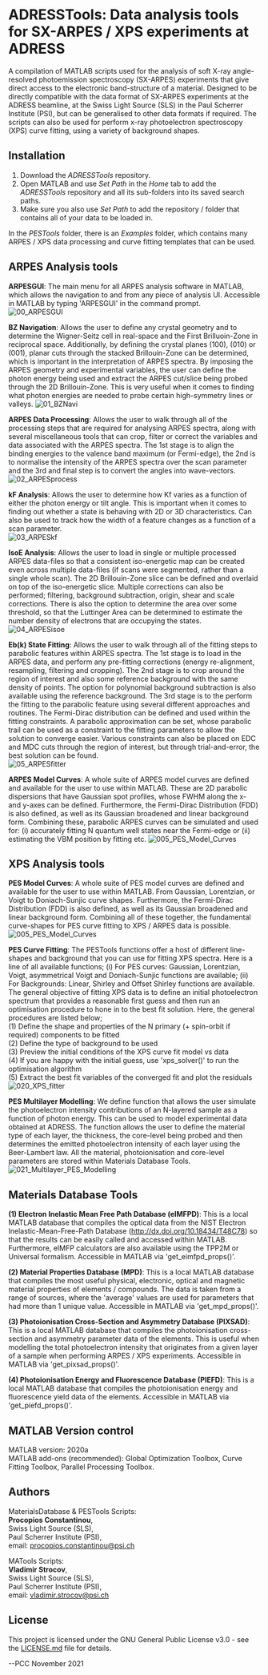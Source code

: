 # ADRESSTools: Data analysis tools for SX-ARPES / XPS experiments at ADRESS

A compilation of MATLAB scripts used for the analysis of soft X-ray angle-resolved photoemission spectroscopy (SX-ARPES) experiments that give direct access to the electronic band-structure of a material. Designed to be directly compatible with the data format of SX-ARPES experiments at the ADRESS beamline, at the Swiss Light Source (SLS) in the Paul Scherrer Institute (PSI), but can be generalised to other data formats if required. The scripts can also be used for perform x-ray photoelectron spectroscopy (XPS) curve fitting, using a variety of background shapes.

## Installation  
1. Download the *ADRESSTools* repository.
2. Open MATLAB and use *Set Path* in the *Home* tab to add the *ADRESSTools* repository and all its sub-folders into its saved search paths.
3. Make sure you also use *Set Path* to add the repository / folder that contains all of your data to be loaded in.

In the *PESTools* folder, there is an *Examples* folder, which contains many ARPES / XPS data processing and curve fitting templates that can be used.


## ARPES Analysis tools
**ARPESGUI**:
The main menu for all ARPES analysis software in MATLAB, which allows the navigation to and from any piece of analysis UI. Accessible in MATLAB by typing 'ARPESGUI' in the command prompt.  
![00_ARPESGUI](ADRESSTools_Basil/PESTools_PCC/0_ReadMeImages/010_ARPESGUI.png)

**BZ Navigation**:
Allows the user to define any crystal geometry and to determine the Wigner-Seitz cell in real-space and the First Brilluoin-Zone in reciprocal space. Additionally, by defining the crystal planes (100), (010) or (001), planar cuts through the stacked Brillouin-Zone can be determined, which is important in the interpretation of ARPES spectra. By imposing the ARPES geometry and experimental variables, the user can define the photon energy being used and extract the ARPES cut/slice being probed through the 2D Brillouin-Zone. This is very useful when it comes to finding what photon energies are needed to probe certain high-symmetry lines or valleys.
![01_BZNavi](ADRESSTools_Basil/PESTools_PCC/0_ReadMeImages/011_BZNavi.png)

**ARPES Data Processing**:
Allows the user to walk through all of the processing steps that are required for analysing ARPES spectra, along with several miscellaneous tools that can crop, filter or correct the variables and data associated with the ARPES spectra. The 1st stage is to align the binding energies to the valence band maximum (or Fermi-edge), the 2nd is to normalise the intensity of the ARPES spectra over the scan parameter and the 3rd and final step is to convert the angles into wave-vectors.  
![02_ARPESprocess](ADRESSTools_Basil/PESTools_PCC/0_ReadMeImages/012_ARPESprocess.png)

**kF Analysis**:
Allows the user to determine how Kf varies as a function of either the photon energy or tilt angle. This is important when it comes to finding out whether a state is behaving with 2D or 3D characteristics. Can also be used to track how the width of a feature changes as a function of a scan parameter.  
![03_ARPESkf](ADRESSTools_Basil/PESTools_PCC/0_ReadMeImages/013_ARPESkf.png)

**IsoE Analysis**:
Allows the user to load in single or multiple processed ARPES data-files so that a consistent iso-energetic map can be created even across multiple data-files (if scans were segmented, rather than a single whole scan). The 2D Brillouin-Zone slice can be defined and overlaid on top of the iso-energetic slice. Multiple corrections can also be performed; filtering, background subtraction, origin, shear and scale corrections. There is also the option to determine the area over some threshold, so that the Luttinger Area can be determined to estimate the number density of electrons that are occupying the states.  
![04_ARPESisoe](ADRESSTools_Basil/PESTools_PCC/0_ReadMeImages/014_ARPESisoe.png)

**Eb(k) State Fitting**:
Allows the user to walk through all of the fitting steps to parabolic features within ARPES spectra. The 1st stage is to load in the ARPES data, and perform any pre-fitting corrections (energy re-alignment, resampling, filtering and cropping). The 2nd stage is to crop around the region of interest and also some reference background with the same density of points. The option for polynomial background subtraction is also available using the reference background. The 3rd stage is to the perform the fitting to the parabolic feature using several different approaches and routines. The Fermi-Dirac distribution can be defined and used within the fitting constraints. A parabolic approximation can be set, whose parabolic trail can be used as a constraint to the fitting parameters to allow the solution to converge easier. Various constraints can also be placed on EDC and MDC cuts through the region of interest, but through trial-and-error, the best solution can be found.  
![05_ARPESfitter](ADRESSTools_Basil/PESTools_PCC/0_ReadMeImages/015_ARPESfitter.png)

**ARPES Model Curves**:
A whole suite of ARPES model curves are defined and available for the user to use within MATLAB. These are 2D parabolic dispersions that have Gaussian spot profiles, whose FWHM along the x- and y-axes can be defined. Furthermore, the Fermi-Dirac Distribution (FDD) is also defined, as well as its Gaussian broadened and linear background form. Combining these, parabolic ARPES curves can be simulated and used for: (i) accurately fitting N quantum well states near the Fermi-edge or (ii) estimating the VBM position by fitting etc.
![005_PES_Model_Curves](ADRESSTools_Basil/PESTools_PCC/0_ReadMeImages/004_ARPES_Model_Curves.png)

## XPS Analysis tools
**PES Model Curves**:
A whole suite of PES model curves are defined and available for the user to use within MATLAB. From Gaussian, Lorentzian, or Voigt to Doniach-Sunjic curve shapes. Furthermore, the Fermi-Dirac Distribution (FDD) is also defined, as well as its Gaussian broadened and linear background form. Combining all of these together, the fundamental curve-shapes for PES curve fitting to XPS / ARPES data is possible.
![005_PES_Model_Curves](ADRESSTools_Basil/PESTools_PCC/0_ReadMeImages/005_PES_Model_Curves.png)

**PES Curve Fitting**:
The PESTools functions offer a host of different line-shapes and background that you can use for fitting XPS spectra. Here is a line of all available functions; (i) For PES curves: Gaussian, Lorentzian, Voigt, asymmetrical Voigt and Doniach-Sunjic functions are available; (ii) For Backgrounds: Linear, Shirley and Offset Shirley functions are available. The general objective of fitting XPS data is to define an initial photoelectron spectrum that provides a reasonable first guess and then run an optimisation procedure to hone in to the best fit solution. Here, the general procedures are listed below;  
(1) Define the shape and properties of the N primary (+ spin-orbit if required) components to be fitted  
(2) Define the type of background to be used  
(3) Preview the initial conditions of the XPS curve fit model vs data  
(4) If you are happy with the initial guess, use 'xps_solver()' to run the optimisation algorithm  
(5) Extract the best fit variables of the converged fit and plot the residuals  
![020_XPS_fitter](ADRESSTools_Basil/PESTools_PCC/0_ReadMeImages/020_XPS_fitter.png)


**PES Multilayer Modelling**:
We define function that allows the user simulate the photoelectron intensity contributions of an N-layered sample as a function of photon energy. This can be used to model experimental data obtained at ADRESS. The function allows the user to define the material type of each layer, the thickness, the core-level being probed and then determines the emitted photoelectron intensity of each layer using the Beer-Lambert law. All the material, photoionisation and core-level parameters are stored within Materials Database Tools.
![021_Multilayer_PES_Modelling](ADRESSTools_Basil/PESTools_PCC/0_ReadMeImages/021_Multilayer_PES_Modelling.png)


## Materials Database Tools
**(1) Electron Inelastic Mean Free Path Database (eIMFPD)**: This is a local MATLAB database that compiles the optical data from the NIST Electron Inelastic-Mean-Free-Path Database (http://dx.doi.org/10.18434/T48C78) so that the results can be easily called and accessed within MATLAB. Furthermore, eIMFP calculators are also available using the TPP2M or Universal formalism. Accessible in MATLAB via 'get_eimfpd_props()'.


**(2) Material Properties Database (MPD)**: This is a local MATLAB database that compiles the most useful physical, electronic, optical and magnetic material properties of elements / compounds. The data is taken from a range of sources, where the 'average' values are used for parameters that had more than 1 unique value. Accessible in MATLAB via 'get_mpd_props()'.


**(3) Photoionisation Cross-Section and Asymmetry Database (PIXSAD)**:
This is a local MATLAB database that compiles the photoionisation cross-section and asymmetry parameter data of the elements. This is useful when modelling the total photoelectron intensity that originates from a given layer of a sample when performing ARPES / XPS experiments. Accessible in MATLAB via 'get_pixsad_props()'.


**(4) Photoionisation Energy and Fluorescence Database (PIEFD)**:
This is a local MATLAB database that compiles the photoionisation energy and fluorescence yield data of the elements. Accessible in MATLAB via 'get_piefd_props()'.


## MATLAB Version control  
MATLAB version:   2020a  
MATLAB add-ons (recommended):   Global Optimization Toolbox, Curve Fitting Toolbox, Parallel Processing Toolbox.

## Authors
MaterialsDatabase & PESTools Scripts:  
**Procopios Constantinou**,  
Swiss Light Source (SLS),  
Paul Scherrer Institute (PSI),  
email: procopios.constantinou@psi.ch

MATools Scripts:  
**Vladimir Strocov**,  
Swiss Light Source (SLS),  
Paul Scherrer Institute (PSI),  
email: vladimir.strocov@psi.ch

## License  
This project is licensed under the GNU General Public License v3.0 - see the [LICENSE.md](LICENSE.md) file for details.

--PCC November 2021
